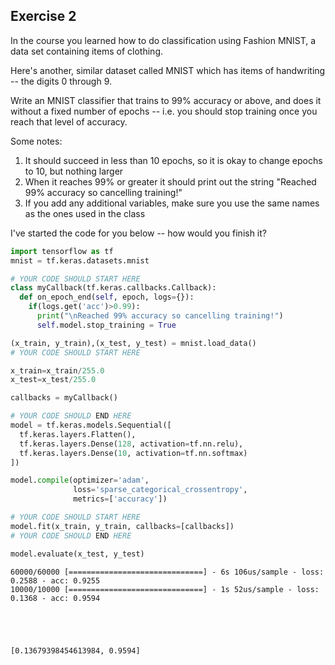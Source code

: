 
## Exercise 2
In the course you learned how to do classification using Fashion MNIST, a data set containing items of clothing. 

Here's another, similar dataset called MNIST which has items of handwriting -- the digits 0 through 9.

Write an MNIST classifier that trains to 99% accuracy or above, and does it without a fixed number of epochs -- i.e. you should stop training once you reach that level of accuracy.

Some notes:
1. It should succeed in less than 10 epochs, so it is okay to change epochs to 10, but nothing larger
2. When it reaches 99% or greater it should print out the string "Reached 99% accuracy so cancelling training!"
3. If you add any additional variables, make sure you use the same names as the ones used in the class

I've started the code for you below -- how would you finish it? 


```python
import tensorflow as tf
mnist = tf.keras.datasets.mnist

# YOUR CODE SHOULD START HERE
class myCallback(tf.keras.callbacks.Callback):
  def on_epoch_end(self, epoch, logs={}):
    if(logs.get('acc')>0.99):
      print("\nReached 99% accuracy so cancelling training!")
      self.model.stop_training = True

(x_train, y_train),(x_test, y_test) = mnist.load_data()
# YOUR CODE SHOULD START HERE

x_train=x_train/255.0
x_test=x_test/255.0

callbacks = myCallback()

# YOUR CODE SHOULD END HERE
model = tf.keras.models.Sequential([
  tf.keras.layers.Flatten(),
  tf.keras.layers.Dense(128, activation=tf.nn.relu),
  tf.keras.layers.Dense(10, activation=tf.nn.softmax)
])

model.compile(optimizer='adam',
              loss='sparse_categorical_crossentropy',
              metrics=['accuracy'])

# YOUR CODE SHOULD START HERE
model.fit(x_train, y_train, callbacks=[callbacks])
# YOUR CODE SHOULD END HERE

model.evaluate(x_test, y_test)
```

    60000/60000 [==============================] - 6s 106us/sample - loss: 0.2588 - acc: 0.9255
    10000/10000 [==============================] - 1s 52us/sample - loss: 0.1368 - acc: 0.9594
    




    [0.13679398454613984, 0.9594]


